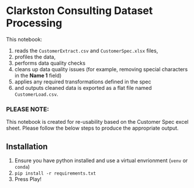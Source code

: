# Clarkston Consulting Dataset Processing

This notebook:
1. reads the `CustomerExtract.csv` and `CustomerSpec.xlsx` files, 
2. profiles the data,
3. performs data quality checks
4. cleans up data quality issues (for example, removing special characters in the **Name 1** field) 
5. applies any required transformations defined in the spec
5. and outputs cleaned data is exported as a flat file named `CustomerLoad.csv`.

### PLEASE NOTE:
This notebook is created for re-usability based on the Customer Spec excel sheet. Please follow the below steps to produce the appropriate output.

## Installation
1. Ensure you have python installed and use a virtual envrionment (`venv` or `conda`)
2. `pip install -r requirements.txt`
3. Press Play!